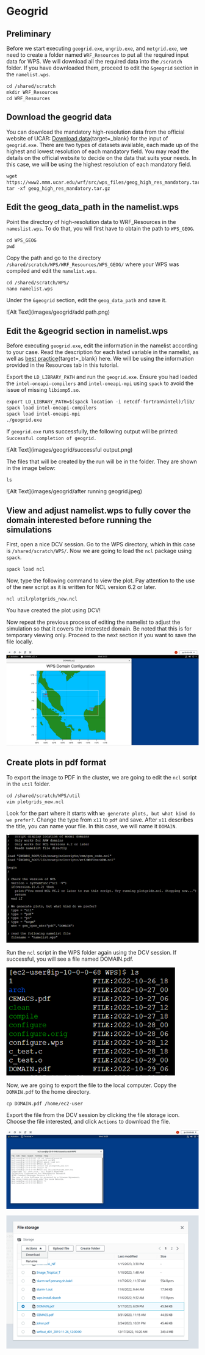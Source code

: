 # Geogrid

## **Preliminary**

Before we start executing `geogrid.exe`, `ungrib.exe`, and `metgrid.exe`, we need to create a folder named `WRF_Resources` to put all the required input data for WPS. We will download all the required data into the `/scratch` folder. If you have downloaded them, proceed to edit the `&geogrid` section in the `namelist.wps`.

    cd /shared/scratch
    mkdir WRF_Resources
    cd WRF_Resources

## **Download the geogrid data**   

You can download the mandatory high-resolution data from the official website of UCAR: 
[Download data](https://www2.mmm.ucar.edu/wrf/users/download/get_sources_wps_geog.html){target=_blank} for the input of `geogrid.exe`. There are two types of datasets available, each made up of the highest and lowest resolution of each mandatory field. You may read the details on the official website to decide on the data that suits your needs. In this case, we will be using the highest resolution of each mandatory field.

    wget https://www2.mmm.ucar.edu/wrf/src/wps_files/geog_high_res_mandatory.tar.gz
    tar -xf geog_high_res_mandatory.tar.gz

## **Edit the geog_data_path in the namelist.wps**   

Point the directory of high-resolution data to WRF_Resources in the `nameslist.wps`. To do that, you will first have to obtain the path to `WPS_GEOG`.

    cd WPS_GEOG
    pwd

Copy the path and go to the directory `/shared/scratch/WPS/WRF_Resources/WPS_GEOG/` where your WPS was compiled and edit the `namelist.wps`.

    cd /shared/scratch/WPS/
    nano namelist.wps

Under the `&geogrid` section, edit the `geog_data_path` and save it.

![Alt Text](images/geogrid/add path.png)

## **Edit the &geogrid section in namelist.wps** 

Before executing `geogrid.exe`, edit the information in the namelist according to your case. Read the description for each listed variable in the namelist, as well as [best practice](https://www2.mmm.ucar.edu/wrf/users/namelist_best_prac_wps.html){target=_blank} here. We will be using the information provided in the Resources tab in this tutorial. 

Export the `LD_LIBRARY_PATH` and run the `geogrid.exe`. Ensure you had loaded the `intel-oneapi-compilers` and `intel-oneapi-mpi` using `spack` to avoid the issue of missing `libiomp5.so`. 

    export LD_LIBRARY_PATH=$(spack location -i netcdf-fortran%intel)/lib/
    spack load intel-oneapi-compilers
    spack load intel-oneapi-mpi
    ./geogrid.exe

If `geogrid.exe` runs successfully, the following output will be printed: `Successful completion of geogrid.`

![Alt Text](images/geogrid/successful output.png)

The files that will be created by the run will be in the folder. They are shown in the image below:

    ls

![Alt Text](images/geogrid/after running geogrid.jpeg)


## **View and adjust namelist.wps to fully cover the domain interested before running the simulations**

First, open a nice DCV session. Go to the WPS directory, which in this case is `/shared/scratch/WPS/`. Now we are going to load the `ncl` package using `spack`.

    spack load ncl

Now, type the following command to view the plot. Pay attention to the use of the new script as it is written for NCL version 6.2 or later.

    ncl util/plotgrids_new.ncl

You have created the plot using DCV! 

Now repeat the previous process of editing the namelist to adjust the simulation so that it covers the interested domain. Be noted that this is for temporary viewing only. Proceed to the next section if you want to save the file locally.

![Alt Text](images/geogrid/1.PNG)

## **Create plots in pdf format**

To export the image to PDF in the cluster, we are going to edit the `ncl` script in the `util` folder.

    cd /shared/scratch/WPS/util
    vim plotgrids_new.ncl

Look for the part where it starts with `We generate plots, but what kind do we prefer?`. Change the type from `x11` to `pdf` and save. After `x11` describes the title, you can name your file. In this case, we will name it `DOMAIN`.

![Alt Text](images/geogrid/2.PNG)

Run the `ncl` script in the WPS folder again using the DCV session. If successful, you will see a file named DOMAIN.pdf.

![Alt Text](images/geogrid/3.PNG)

Now, we are going to export the file to the local computer. Copy the `DOMAIN.pdf` to the home directory.

    cp DOMAIN.pdf /home/ec2-user

Export the file from the DCV session by clicking the file storage icon. Choose the file interested, and click `Actions` to download the file.

![Alt Text](images/geogrid/4.PNG)

![Alt Text](images/geogrid/5.PNG)

